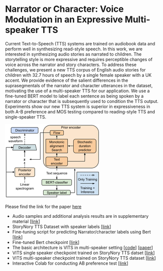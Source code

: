 # Narrator or Character: Voice Modulation in an Expressive Multi-speaker TTS
Current Text-to-Speech (TTS) systems are trained on audiobook data and perform well in synthesizing read-style speech. In this work, we are interested in synthesizing audio stories as narrated to children. The storytelling style is more expressive and requires perceptible changes of voice across the narrator and story characters. To address these challenges, we present a new TTS corpus of English audio stories for children with 32.7 hours of speech by a single female speaker with a UK accent. We provide evidence of the salient differences in the suprasegmentals of the narrator and character utterances in the dataset, motivating the use of a multi-speaker TTS for our application. We use a fine-tuned BERT model to label each sentence as being spoken by a narrator or character that is subsequently used to condition the TTS output. Experiments show our new TTS system is superior in expressiveness in both A-B preference and MOS testing compared to reading-style TTS and single-speaker TTS.

![architecture diagram](/VITS_NC_architecture.png)

Please find the link for the paper [here]()

* Audio samples and additional analysis results are in supplementary material [[link](https://is2023.notion.site/A-storytelling-TTS-corpus-and-model-supporting-narrator-character-voice-modulation-30cf427f7b1143e4933cbcf99a7f311f)]
* StoryNory TTS Dataset with speaker labels [[link](https://huggingface.co/datasets/Pavankalyan/StoryNoryTTS)]
* Fine-tuning script for predicting Narrator/character labels using Bert [[link](/narrator_classification.ipynb)]
* Fine-tuned Bert checkpoint [[link](https://huggingface.co/Pavankalyan/Bert_narrator_character)]
* The basic architecture is VITS in multi-speaker setting [[code](https://github.com/jaywalnut310/vits)] [[paper](https://arxiv.org/abs/2106.06103)]
* VITS single speaker checkpoint trained on StoryNory TTS datset [[link](https://huggingface.co/Pavankalyan/VITS_StoryNory/blob/main/G_677000.pth)]
* VITS multi-speaker checkpoint trained on StoryNory TTS dataset [[link](https://huggingface.co/Pavankalyan/VITS_StoryNory/blob/main/G_337000.pth)]
* Interactive Colab for conducting AB preference test [[link](/Story_telling_TTS_AB_Evaluation.ipynb)]
